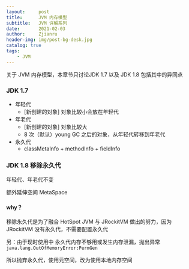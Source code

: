 ```yaml
---
layout:     post
title:      JVM 内存模型
subtitle:   JVM 详解系列
date:       2021-02-03
author:     Zjianru
header-img: img/post-bg-desk.jpg
catalog: true
tags:
    - JVM
---
```


关于 JVM 内存模型，本章节只讨论JDK 1.7 以及 JDK 1.8 包括其中的异同点

### JDK 1.7

* 年轻代
  * [新创建的对象] 对象比较小会放在年轻代
* 年老代
  * [新创建的对象] 对象比较大
  * 8 次（默认）young GC 之后的对象，从年轻代转移到年老代
* 永久代
  *  classMetaInfo + methodInfo + fieldInfo

### JDK 1.8 移除永久代

年轻代、年老代不变

额外延伸空间  MetaSpace

#### why？

移除永久代是为了融合 HotSpot JVM 与 JRockitVM 做出的努力，因为 JRockitVM 没有永久代，不需要配置永久代

另：由于现时使用中 永久代内存不够用或发生内存泄漏，抛出异常 ` java.lang.OutOfMemoryError:PermGen `

 所以抛弃永久代，使用元空间，改为使用本地内存空间
